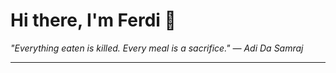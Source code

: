 <h1>Hi there, I'm Ferdi 👋</h1>

<p><em>
  "Everything eaten is killed. Every meal is a sacrifice." — Adi Da Samraj
</em></p>

---
